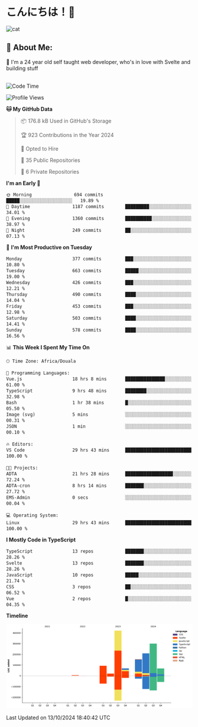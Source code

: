 

# こんにちは！🙂  
![cat](https://github.com/michaelnji/michaelnji/assets/73862378/606e99e9-2c18-4853-8722-991e4af8eae6)

## 💫 About Me:
🙂 I'm a 24 year old self taught web developer, who's in love with Svelte and building stuff <br><br>

<!--START_SECTION:waka-->
![Code Time](http://img.shields.io/badge/Code%20Time-1%2C139%20hrs%2059%20mins-blue)

![Profile Views](http://img.shields.io/badge/Profile%20Views-1-blue)

**🐱 My GitHub Data** 

> 📦 176.8 kB Used in GitHub's Storage 
 > 
> 🏆 923 Contributions in the Year 2024
 > 
> 💼 Opted to Hire
 > 
> 📜 35 Public Repositories 
 > 
> 🔑 6 Private Repositories 
 > 
**I'm an Early 🐤** 

```text
🌞 Morning                694 commits         █████░░░░░░░░░░░░░░░░░░░░   19.89 % 
🌆 Daytime                1187 commits        █████████░░░░░░░░░░░░░░░░   34.01 % 
🌃 Evening                1360 commits        ██████████░░░░░░░░░░░░░░░   38.97 % 
🌙 Night                  249 commits         ██░░░░░░░░░░░░░░░░░░░░░░░   07.13 % 
```
📅 **I'm Most Productive on Tuesday** 

```text
Monday                   377 commits         ███░░░░░░░░░░░░░░░░░░░░░░   10.80 % 
Tuesday                  663 commits         █████░░░░░░░░░░░░░░░░░░░░   19.00 % 
Wednesday                426 commits         ███░░░░░░░░░░░░░░░░░░░░░░   12.21 % 
Thursday                 490 commits         ████░░░░░░░░░░░░░░░░░░░░░   14.04 % 
Friday                   453 commits         ███░░░░░░░░░░░░░░░░░░░░░░   12.98 % 
Saturday                 503 commits         ████░░░░░░░░░░░░░░░░░░░░░   14.41 % 
Sunday                   578 commits         ████░░░░░░░░░░░░░░░░░░░░░   16.56 % 
```


📊 **This Week I Spent My Time On** 

```text
🕑︎ Time Zone: Africa/Douala

💬 Programming Languages: 
Vue.js                   18 hrs 8 mins       ███████████████░░░░░░░░░░   61.00 % 
TypeScript               9 hrs 48 mins       ████████░░░░░░░░░░░░░░░░░   32.98 % 
Bash                     1 hr 38 mins        █░░░░░░░░░░░░░░░░░░░░░░░░   05.50 % 
Image (svg)              5 mins              ░░░░░░░░░░░░░░░░░░░░░░░░░   00.31 % 
JSON                     1 min               ░░░░░░░░░░░░░░░░░░░░░░░░░   00.10 % 

🔥 Editors: 
VS Code                  29 hrs 43 mins      █████████████████████████   100.00 % 

🐱‍💻 Projects: 
ADTA                     21 hrs 28 mins      ██████████████████░░░░░░░   72.24 % 
ADTA-cron                8 hrs 14 mins       ███████░░░░░░░░░░░░░░░░░░   27.72 % 
EMS-Admin                0 secs              ░░░░░░░░░░░░░░░░░░░░░░░░░   00.04 % 

💻 Operating System: 
Linux                    29 hrs 43 mins      █████████████████████████   100.00 % 
```

**I Mostly Code in TypeScript** 

```text
TypeScript               13 repos            ███████░░░░░░░░░░░░░░░░░░   28.26 % 
Svelte                   13 repos            ███████░░░░░░░░░░░░░░░░░░   28.26 % 
JavaScript               10 repos            █████░░░░░░░░░░░░░░░░░░░░   21.74 % 
CSS                      3 repos             ██░░░░░░░░░░░░░░░░░░░░░░░   06.52 % 
Vue                      2 repos             █░░░░░░░░░░░░░░░░░░░░░░░░   04.35 % 
```



**Timeline**

![Lines of Code chart](https://raw.githubusercontent.com/michaelnji/michaelnji/main/assets/bar_graph.png)


 Last Updated on 13/10/2024 18:40:42 UTC
<!--END_SECTION:waka-->
